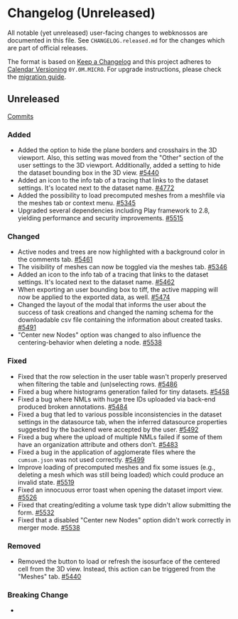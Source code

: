 # Changelog (Unreleased)

All notable (yet unreleased) user-facing changes to webknossos are documented in this file.
See `CHANGELOG.released.md` for the changes which are part of official releases.

The format is based on [Keep a Changelog](http://keepachangelog.com/en/1.0.0/)
and this project adheres to [Calendar Versioning](http://calver.org/) `0Y.0M.MICRO`.
For upgrade instructions, please check the [migration guide](MIGRATIONS.released.md).

## Unreleased
[Commits](https://github.com/scalableminds/webknossos/compare/21.05.1...HEAD)

### Added
- Added the option to hide the plane borders and crosshairs in the 3D viewport. Also, this setting was moved from the "Other" section of the user settings to the 3D viewport. Additionally, added a setting to hide the dataset bounding box in the 3D view. [#5440](https://github.com/scalableminds/webknossos/pull/5440)
- Added an icon to the info tab of a tracing that links to the dataset settings. It's located next to the dataset name. [#4772](https://github.com/scalableminds/webknossos/pull/5462)
- Added the possibility to load precomputed meshes from a meshfile via the meshes tab or context menu. [#5345](https://github.com/scalableminds/webknossos/pull/5345)
- Upgraded several dependencies including Play framework to 2.8, yielding performance and security improvements. [#5515](https://github.com/scalableminds/webknossos/pull/5515)

### Changed
- Active nodes and trees are now highlighted with a background color in the comments tab. [#5461](https://github.com/scalableminds/webknossos/pull/5461)
- The visibility of meshes can now be toggled via the meshes tab. [#5346](https://github.com/scalableminds/webknossos/pull/5345)
- Added an icon to the info tab of a tracing that links to the dataset settings. It's located next to the dataset name. [#5462](https://github.com/scalableminds/webknossos/pull/5462)
- When exporting an user bounding box to tiff, the active mapping will now be applied to the exported data, as well. [#5474](https://github.com/scalableminds/webknossos/pull/5474)
- Changed the layout of the modal that informs the user about the success of task creations and changed the naming schema for the downloadable csv file containing the information about created tasks. [#5491](https://github.com/scalableminds/webknossos/pull/5491)
- "Center new Nodes" option was changed to also influence the centering-behavior when deleting a node. [#5538](https://github.com/scalableminds/webknossos/pull/5538)

### Fixed
- Fixed that the row selection in the user table wasn't properly preserved when filtering the table and (un)selecting rows. [#5486](https://github.com/scalableminds/webknossos/pull/5486)
- Fixed a bug where histograms generation failed for tiny datasets. [#5458](https://github.com/scalableminds/webknossos/pull/5458)
- Fixed a bug where NMLs with huge tree IDs uploaded via back-end produced broken annotations. [#5484](https://github.com/scalableminds/webknossos/pull/5484)
- Fixed a bug that led to various possible inconsistencies in the dataset settings in the datasource tab, when the inferred datasource properties suggested by the backend were accepted by the user. [#5492](https://github.com/scalableminds/webknossos/pull/5492)
- Fixed a bug where the upload of multiple NMLs failed if some of them have an organization attribute and others don’t. [#5483](https://github.com/scalableminds/webknossos/pull/5483)
- Fixed a bug in the application of agglomerate files where the `cumsum.json` was not used correctly. [#5499](https://github.com/scalableminds/webknossos/pull/5499)
- Improve loading of precomputed meshes and fix some issues (e.g., deleting a mesh which was still being loaded) which could produce an invalid state. [#5519](https://github.com/scalableminds/webknossos/issues/5519)
- Fixed an innocuous error toast when opening the dataset import view. [#5526](https://github.com/scalableminds/webknossos/pull/5526)
- Fixed that creating/editing a volume task type didn't allow submitting the form. [#5532](https://github.com/scalableminds/webknossos/pull/5532)
- Fixed that a disabled "Center new Nodes" option didn't work correctly in merger mode. [#5538](https://github.com/scalableminds/webknossos/pull/5538)

### Removed
- Removed the button to load or refresh the isosurface of the centered cell from the 3D view. Instead, this action can be triggered from the "Meshes" tab. [#5440](https://github.com/scalableminds/webknossos/pull/5440)

### Breaking Change
-
